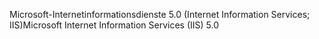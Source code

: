 <span data-ttu-id="4a40b-101">Microsoft-Internetinformationsdienste 5.0 (Internet Information Services; IIS)</span><span class="sxs-lookup"><span data-stu-id="4a40b-101">Microsoft Internet Information Services (IIS) 5.0</span></span>